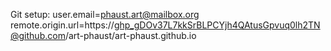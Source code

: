 Git setup:
user.email=phaust.art@mailbox.org
remote.origin.url=https://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@github.com/art-phaust/art-phaust.github.io
